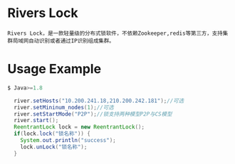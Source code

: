 # Rivers Lock
	Rivers Lock，是一款轻量级的分布式锁软件，不依赖Zookeeper,redis等第三方，支持集群局域网自动识别或者通过IP识别组成集群。
# Usage Example
```Java 
$ Java>=1.8
```
```Java
  river.setHosts("10.200.241.18,210.200.242.181");//可选
  river.setMininum_nodes(1);//可选
  river.setStartMode("P2P");//锁支持两种模型P2P与CS模型
  river.start(); 
  ReentrantLock lock = new ReentrantLock();
  if(lock.lock("锁名称")) {
    System.out.println("success");
    lock.unLock("锁名称");
  }
```
